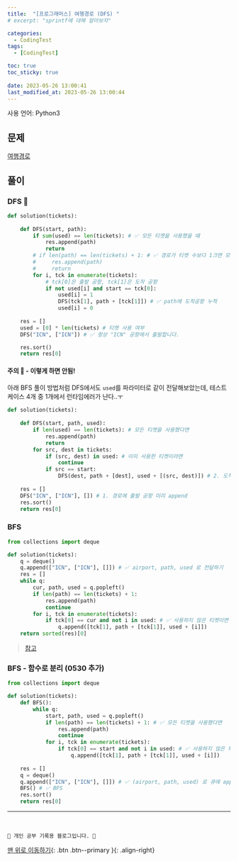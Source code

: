 ```yaml
---
title:  "[프로그래머스] 여행경로 (DFS) "
# excerpt: "sprintf에 대해 알아보자"

categories:
  - CodingTest
tags:
  - [CodingTest]

toc: true
toc_sticky: true
 
date: 2023-05-26 13:00:41
last_modified_at: 2023-05-26 13:00:44
---
```


사용 언어: Python3

## 문제
[여행경로](https://school.programmers.co.kr/learn/courses/30/lessons/43164)

## 풀이
### DFS 🌟
```py
def solution(tickets):
    
    def DFS(start, path):
        if sum(used) == len(tickets): # ✅ 모든 티켓을 사용했을 때
            res.append(path)
            return
        # if len(path) == len(tickets) + 1: # ✅ 경로가 티켓 수보다 1크면 모든 티켓 사용한 것
        #     res.append(path)
        #     return
        for i, tck in enumerate(tickets):
            # tck[0]은 출발 공항, tck[1]은 도착 공항
            if not used[i] and start == tck[0]:
                used[i] = 1
                DFS(tck[1], path + [tck[1]]) # ✅ path에 도착공항 누적
                used[i] = 0
    
    res = []
    used = [0] * len(tickets) # 티켓 사용 여부
    DFS("ICN", ["ICN"]) # ✅ 항상 "ICN" 공항에서 출발합니다.

    res.sort()
    return res[0]
```

#### 주의 🚨 - 이렇게 하면 안됨!
아래 BFS 풀이 방법처럼 DFS에서도 `used`를 파라미터로 같이 전달해보았는데, 테스트케이스 4개 중 1개에서 런타임에러가 난다..ㅜ

```py
def solution(tickets):
    
    def DFS(start, path, used):
        if len(used) == len(tickets): # 모든 티켓을 사용했다면
            res.append(path)
            return
        for src, dest in tickets:
            if (src, dest) in used: # 이미 사용한 티켓이라면
                continue
            if src == start:
                DFS(dest, path + [dest], used + [(src, dest)]) # 2. 도착 공항을 누적
    
    res = []
    DFS("ICN", ["ICN"], []) # 1. 경로에 출발 공항 미리 append
    res.sort()
    return res[0]
```

### BFS
```py
from collections import deque

def solution(tickets):
    q = deque()
    q.append(["ICN", ["ICN"], []]) # ✅ airport, path, used 로 전달하기
    res = []
    while q:
        cur, path, used = q.popleft()
        if len(path) == len(tickets) + 1:
            res.append(path)
            continue
        for i, tck in enumerate(tickets):
            if tck[0] == cur and not i in used: # ✅ 사용하지 않은 티켓이면
                q.append([tck[1], path + [tck[1]], used + [i]])
    return sorted(res)[0]
```

> [참고](https://lottegiantsv3.tistory.com/27)

### BFS - 함수로 분리 (0530 추가)
```py
from collections import deque

def solution(tickets):
    def BFS():
        while q:
            start, path, used = q.popleft()
            if len(path) == len(tickets) + 1: # ✅ 모든 티켓을 사용했다면
                res.append(path)
                continue
            for i, tck in enumerate(tickets):
                if tck[0] == start and not i in used: # ✅ 사용하지 않은 티켓이면
                    q.append([tck[1], path + [tck[1]], used + [i]])
                    
    res = []
    q = deque()
    q.append(["ICN", ["ICN"], []]) # ✅ (airport, path, used) 로 큐에 append
    BFS() # ✅ BFS
    res.sort()
    return res[0]
```






***
<br>


    💛 개인 공부 기록용 블로그입니다. 👻

[맨 위로 이동하기](#){: .btn .btn--primary }{: .align-right}